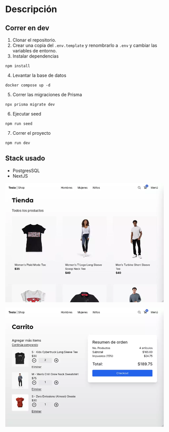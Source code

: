 # Descripción

## Correr en dev

1. Clonar el repositorio.
2. Crear una copia del ```.env.template``` y renombrarlo a ```.env``` y cambiar las variables de entorno.
3. Instalar dependencias 
```
npm install
```
4. Levantar la base de datos 
```
docker compose up -d
```
5. Correr las migraciones de Prisma 
```
npx prisma migrate dev
```
6. Ejecutar seed 
```
npm run seed
```
7. Correr el proyecto 
```
npm run dev
```

## Stack usado
* PostgresSQL
* NextJS

![Pantalla principal](images/captura-001.webp)

![Carrito de compras](images/captura-002.webp)